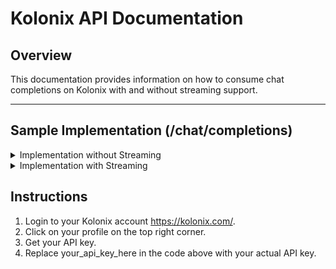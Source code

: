 # Kolonix API Documentation

## Overview

This documentation provides information on how to consume chat completions on Kolonix with and without streaming support.

---

## Sample Implementation (/chat/completions)

<details>
  <summary>Implementation without Streaming</summary>

  ```python
      import json
      import openai
      import requests
    
      # Set your OpenAI API key
      api_key = "your_api_key_here"
    
      # Set the base URL
      base_url = "https://kolonix.com/v1/"
    
      # Configure the OpenAI library to use the specified base URL
      openai.api_key = api_key
      openai.api_base = base_url
    
      try:
          response = openai.chat.completions.create(
              model="4o-kol",
              messages=[{"role": "user", "content": "hi"}],
              temperature=1,
              top_p=1,
              max_tokens=150
          )
          # Print the response
          print("Response received:")
          print(response.choices[0].message['content'])
      except openai.OpenAIError as e:
          # Handle OpenAI API errors
          print(f"OpenAI API error: {e}")
      except requests.exceptions.RequestException as e:
          # Handle requests exceptions
          print(f"Request error: {e}")
      except Exception as e:
          # Handle any other exceptions
          print(f"An error occurred: {e}")
  ```
</details> 
<details> 
  <summary>Implementation with Streaming</summary>

  ```python
      import json
      import openai
      import requests
  
      # Set your OpenAI API key
      api_key = "your_api_key_here"
      
      # Set the base URL
      base_url = "https://kolonix.com/v1/"
      
      # Configure the OpenAI library to use the specified base URL
      openai.base_url = base_url
      openai.api_key = api_key
      
      try:
          response = openai.chat.completions.create(
              model="4o-kol",
              messages=[{"role": "user", "content": "hi"}],
              temperature=1,
              top_p=1,
              max_tokens=150,
              stream=True
          )
          # Print the response
          print("Response:", end=" ", flush=True)  # Start the response line
          for chunk in response:
              # Access content using object attributes
              if chunk.choices and chunk.choices[0].delta.content:
                  content = chunk.choices[0].delta.content
                  print(content, end="", flush=True)  # Print without newline
      
          print()  # Add a newline after the stream is complete
      except openai.OpenAIError as e:
          # Handle OpenAI API errors
          print(f"OpenAI API error: {e}")
      except requests.exceptions.RequestException as e:
          # Handle requests exceptions
          print(f"Request error: {e}")
      except Exception as e:
          # Handle any other exceptions
          print(f"An error occurred: {e}")
   ```
</details>


## Instructions
1. Login to your Kolonix account https://kolonix.com/.
2. Click on your profile on the top right corner.
3. Get your API key.
4. Replace your_api_key_here in the code above with your actual API key.




